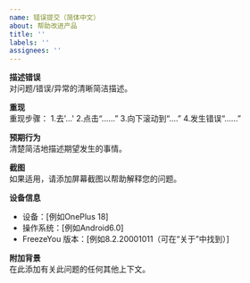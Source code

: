 ```yaml
---
name: 错误提交（简体中文）
about: 帮助改进产品
title: ''
labels: ''
assignees: ''
---
```

**描述错误**  
对问题/错误/异常的清晰简洁描述。

**重现**  
重现步骤： 1.去'...' 2.点击“......” 3.向下滚动到“....” 4.发生错误“......”

**预期行为**  
清楚简洁地描述期望发生的事情。

**截图**  
如果适用，请添加屏幕截图以帮助解释您的问题。

**设备信息**

- 设备：[例如OnePlus 18] 
- 操作系统：[例如Android6.0] 
- FreezeYou 版本：[例如8.2.20001011（可在“关于”中找到）] 

**附加背景**  
在此添加有关此问题的任何其他上下文。